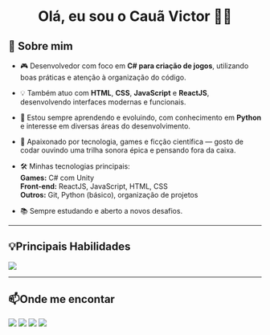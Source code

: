 <h1 align="center">Olá, eu sou o Cauã Victor 👨‍💻</h1>

## 🧠 Sobre mim

- 🎮 Desenvolvedor com foco em **C# para criação de jogos**, utilizando boas práticas e atenção à organização do código.  
- 💡 Também atuo com **HTML**, **CSS**, **JavaScript** e **ReactJS**, desenvolvendo interfaces modernas e funcionais.

- 🚀 Estou sempre aprendendo e evoluindo, com conhecimento em **Python** e interesse em diversas áreas do desenvolvimento.

- 🌌 Apaixonado por tecnologia, games e ficção científica — gosto de codar ouvindo uma trilha sonora épica e pensando fora da caixa.

- 🛠️ Minhas tecnologias principais:  
 **Games:** C# com Unity  
 **Front-end:** ReactJS, JavaScript, HTML, CSS  
 **Outros:** Git, Python (básico), organização de projetos

- 📚 Sempre estudando e aberto a novos desafios.
  
---

## 💡Principais Habilidades

  <img src="https://skillicons.dev/icons?i=cs,unity,dotnet,html,css,js,python,sublime,git,vscode,github" />
</p>

---

## 📫Onde me encontar
<p alinhar="esquerda">
  <p align="left">
  <um href="mailto:cauavictor2016x@gmail.com"><img src="https://img.shields.io/badge/Gmail-D14836?style=for-the-badge&logo=gmail&logoColor=white" /></um>
  <um href="https://www.linkedin.com/in/cau%C3%A3-almeida-094871262/"><img src="https://img.shields.io/badge/LinkedIn-0A66C2?style=for-the-badge&logo=linkedin&logoColor=white"/></um>
  <um href="https://www.instagram.com/caua._al/"><img src="https://img.shields.io/badge/instagram-c950c6?style=for-the-badge&logo=instagram&logoColor=white"/><um></um>
  <um href="https://www.instagram.com/tempestivus.soltec/"><img src="https://img.shields.io/badge/instagram-c950c6?style=for-the-badge&logo=instagram&logoColor=white"/><um></um>
